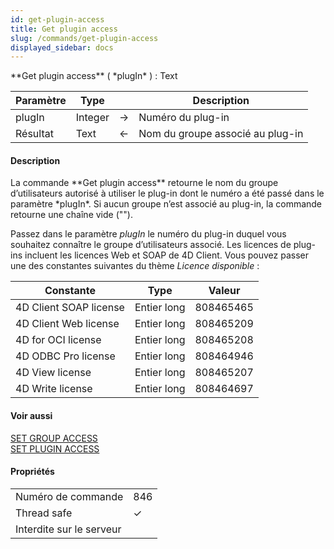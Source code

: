 ```yaml
---
id: get-plugin-access
title: Get plugin access
slug: /commands/get-plugin-access
displayed_sidebar: docs
---
```


<!--REF #_command_.Get plugin access.Syntax-->**Get plugin access** ( *plugIn* ) : Text<!-- END REF-->
<!--REF #_command_.Get plugin access.Params-->
| Paramètre | Type |  | Description |
| --- | --- | --- | --- |
| plugIn | Integer | &#8594;  | Numéro du plug-in |
| Résultat | Text | &#8592; | Nom du groupe associé au plug-in |

<!-- END REF-->

#### Description 

<!--REF #_command_.Get plugin access.Summary-->La commande **Get plugin access** retourne le nom du groupe d’utilisateurs autorisé à utiliser le plug-in dont le numéro a été passé dans le paramètre *plugIn*.<!-- END REF--> Si aucun groupe n’est associé au plug-in, la commande retourne une chaîne vide (""). 

Passez dans le paramètre *plugIn* le numéro du plug-in duquel vous souhaitez connaître le groupe d’utilisateurs associé. Les licences de plug-ins incluent les licences Web et SOAP de 4D Client. Vous pouvez passer une des constantes suivantes du thème *Licence disponible* :

| Constante              | Type        | Valeur    |
| ---------------------- | ----------- | --------- |
| 4D Client SOAP license | Entier long | 808465465 |
| 4D Client Web license  | Entier long | 808465209 |
| 4D for OCI license     | Entier long | 808465208 |
| 4D ODBC Pro license    | Entier long | 808464946 |
| 4D View license        | Entier long | 808465207 |
| 4D Write license       | Entier long | 808464697 |

#### Voir aussi 

[SET GROUP ACCESS](set-group-access.md)  
[SET PLUGIN ACCESS](set-plugin-access.md)  

#### Propriétés
|  |  |
| --- | --- |
| Numéro de commande | 846 |
| Thread safe | &check; |
| Interdite sur le serveur ||


